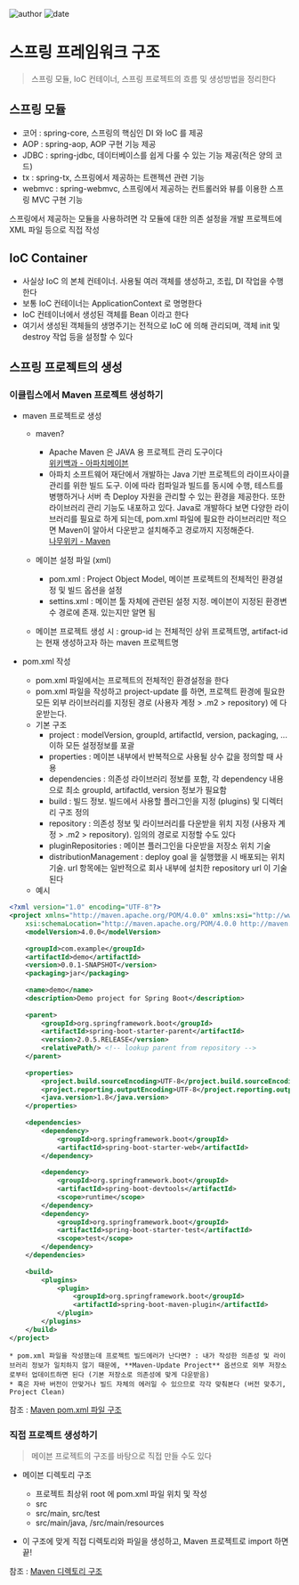 ﻿![author](https://img.shields.io/badge/author-daesungRa-lightgray.svg?style=flat-square)
![date](https://img.shields.io/badge/date-190110-lightgray.svg?style=flat-square)

# 스프링 프레임워크 구조

> 스프링 모듈, IoC 컨테이너, 스프링 프로젝트의 흐름 및 생성방법을 정리한다

## 스프링 모듈

- 코어 : spring-core, 스프링의 핵심인 DI 와 IoC 를 제공
- AOP : spring-aop, AOP 구현 기능 제공
- JDBC : spring-jdbc, 데이터베이스를 쉽게 다룰 수 있는 기능 제공(적은 양의 코드)
- tx : spring-tx, 스프링에서 제공하는 트랜젝션 관련 기능
- webmvc : spring-webmvc, 스프링에서 제공하는 컨트롤러와 뷰를 이용한 스프링 MVC 구현 기능

스프링에서 제공하는 모듈을 사용하려면 각 모듈에 대한 의존 설정을 개발 프로젝트에 XML 파일 등으로 직접 작성

## IoC Container

- 사실상 IoC 의 본체 컨테이너. 사용될 여러 객체를 생성하고, 조립, DI 작업을 수행한다
- 보통 IoC 컨테이너는 ApplicationContext 로 명명한다
- IoC 컨테이너에서 생성된 객체를 Bean 이라고 한다
- 여기서 생성된 객체들의 생명주기는 전적으로 IoC 에 의해 관리되며, 객체 init 및 destroy 작업 등을 설정할 수 있다

## 스프링 프로젝트의 생성

### 이클립스에서 Maven 프로젝트 생성하기

- maven 프로젝트로 생성
	* maven?
		- Apache Maven 은 JAVA 용 프로젝트 관리 도구이다<br/>[위키백과 - 아파치메이븐](https://ko.wikipedia.org/wiki/%EC%95%84%ED%8C%8C%EC%B9%98_%EB%A9%94%EC%9D%B4%EB%B8%90)
		- 아파치 소프트웨어 재단에서 개발하는 Java 기반 프로젝트의 라이프사이클 관리를 위한 빌드 도구. 이에 따라 컴파일과 빌드를 동시에 수행, 테스트를 병행하거나 서버 측 Deploy 자원을 관리할 수 있는 환경을 제공한다. 또한 라이브러리 관리 기능도 내포하고 있다. Java로 개발하다 보면 다양한 라이브러리를 필요로 하게 되는데, pom.xml 파일에 필요한 라이브러리만 적으면 Maven이 알아서 다운받고 설치해주고 경로까지 지정해준다.<br/>[나무위키 - Maven](https://namu.wiki/w/Maven)

	* 메이븐 설정 파일 (xml)
		- pom.xml : Project Object Model, 메이븐 프로젝트의 전체적인 환경설정 및 빌드 옵션을 설정
		- settins.xml : 메이븐 툴 자체에 관련된 설정 지정. 메이븐이 지정된 환경변수 경로에 존재. 있는지만 알면 됨

	* 메이븐 프로젝트 생성 시 : group-id 는 전체적인 상위 프로젝트명, artifact-id 는 현재 생성하고자 하는 maven 프로젝트명

- pom.xml 작성
	* pom.xml 파일에서는 프로젝트의 전체적인 환경설정을 한다
	* pom.xml 파일을 작성하고 project-update 를 하면, 프로젝트 환경에 필요한 모든 외부 라이브러리를 지정된 경로 (사용자 계정 > .m2 > repository) 에 다운받는다.
	* 기본 구조
		- project : modelVersion, groupId, artifactId, version, packaging, ... 이하 모든 설정정보를 포괄
		- properties : 메이븐 내부에서 반복적으로 사용될 상수 값을 정의할 때 사용
		- dependencies : 의존성 라이브러리 정보를 포함, 각 dependency 내용으로 최소 groupId, artifactId, version 정보가 필요함
		- build : 빌드 정보. 빌드에서 사용할 플러그인을 지정 (plugins) 및 디렉터리 구조 정의
		- repository : 의존성 정보 및 라이브러리를 다운받을 위치 지정 (사용자 계정 > .m2 > repository). 임의의 경로로 지정할 수도 있다
		- pluginRepositories : 메이븐 플러그인을 다운받을 저장소 위치 기술
		- distributionManagement : deploy goal 을 실행했을 시 배포되는 위치 기술. url 항목에는 일반적으로 회사 내부에 설치한 repository url 이 기술된다
	* 예시

```XML
<?xml version="1.0" encoding="UTF-8"?>
<project xmlns="http://maven.apache.org/POM/4.0.0" xmlns:xsi="http://www.w3.org/2001/XMLSchema-instance"
    xsi:schemaLocation="http://maven.apache.org/POM/4.0.0 http://maven.apache.org/xsd/maven-4.0.0.xsd">
    <modelVersion>4.0.0</modelVersion>
 
    <groupId>com.example</groupId>
    <artifactId>demo</artifactId>
    <version>0.0.1-SNAPSHOT</version>
    <packaging>jar</packaging>
 
    <name>demo</name>
    <description>Demo project for Spring Boot</description>
 
    <parent>
        <groupId>org.springframework.boot</groupId>
        <artifactId>spring-boot-starter-parent</artifactId>
        <version>2.0.5.RELEASE</version>
        <relativePath/> <!-- lookup parent from repository -->
    </parent>
 
    <properties>
        <project.build.sourceEncoding>UTF-8</project.build.sourceEncoding>
        <project.reporting.outputEncoding>UTF-8</project.reporting.outputEncoding>
        <java.version>1.8</java.version>
    </properties>
 
    <dependencies>
        <dependency>
            <groupId>org.springframework.boot</groupId>
            <artifactId>spring-boot-starter-web</artifactId>
        </dependency>
 
        <dependency>
            <groupId>org.springframework.boot</groupId>
            <artifactId>spring-boot-devtools</artifactId>
            <scope>runtime</scope>
        </dependency>
        <dependency>
            <groupId>org.springframework.boot</groupId>
            <artifactId>spring-boot-starter-test</artifactId>
            <scope>test</scope>
        </dependency>
    </dependencies>
 
    <build>
        <plugins>
            <plugin>
                <groupId>org.springframework.boot</groupId>
                <artifactId>spring-boot-maven-plugin</artifactId>
            </plugin>
        </plugins>
    </build>
</project>
```
	* pom.xml 파일을 작성했는데 프로젝트 빌드에러가 난다면? : 내가 작성한 의존성 및 라이브러리 정보가 일치하지 않기 때문에, **Maven-Update Project** 옵션으로 외부 저장소로부터 업데이트하면 된다 (기본 저장소로 의존성에 맞게 다운받음)
	* 혹은 자바 버전이 안맞거나 빌드 자체의 에러일 수 있으므로 각각 맞춰본다 (버전 맞추기, Project Clean)
참조 : [Maven pom.xml 파일 구조](https://wikidocs.net/18340)


### 직접 프로젝트 생성하기

> 메이븐 프로젝트의 구조를 바탕으로 직접 만들 수도 있다

- 메이븐 디렉토리 구조
	* 프로젝트 최상위 root 에 pom.xml 파일 위치 및 작성
	* src
	* src/main, src/test
	* src/main/java, /src/main/resources

- 이 구조에 맞게 직접 디렉토리와 파일을 생성하고, Maven 프로젝트로 import 하면 끝!

참조 : [Maven 디렉토리 구조](https://wikidocs.net/18339)














